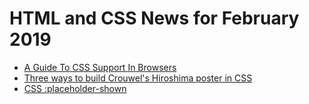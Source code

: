 # HTML and CSS News for February 2019

- [A Guide To CSS Support In Browsers](https://www.smashingmagazine.com/2019/02/css-browser-support/)
- [Three ways to build Crouwel's Hiroshima poster in CSS ](https://hiddedevries.nl/en/blog/2019-01-31-three-ways-to-build-crouwels-hiroshima-poster-in-css)
- [CSS :placeholder-shown](https://davidwalsh.name/placeholder-shown)